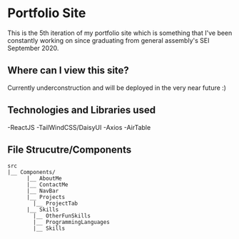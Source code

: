 # Portfolio Site

This is the 5th iteration of my portfolio site which is something that I've been constantly working on since graduating from general assembly's SEI September 2020. 

## Where can I view this site? 
Currently underconstruction and will be deployed in the very near future :)

## Technologies and Libraries used
-ReactJS 
-TailWindCSS/DaisyUI 
-Axios
-AirTable 


## File Strucutre/Components

```
src
|__ Components/
      |__ AboutMe
      |__ ContactMe
      |__ NavBar
      |__ Projects
        |__ ProjectTab
      |__ Skills
        |__ OtherFunSkills
        |__ ProgrammingLanguages
        |__ Skills
```